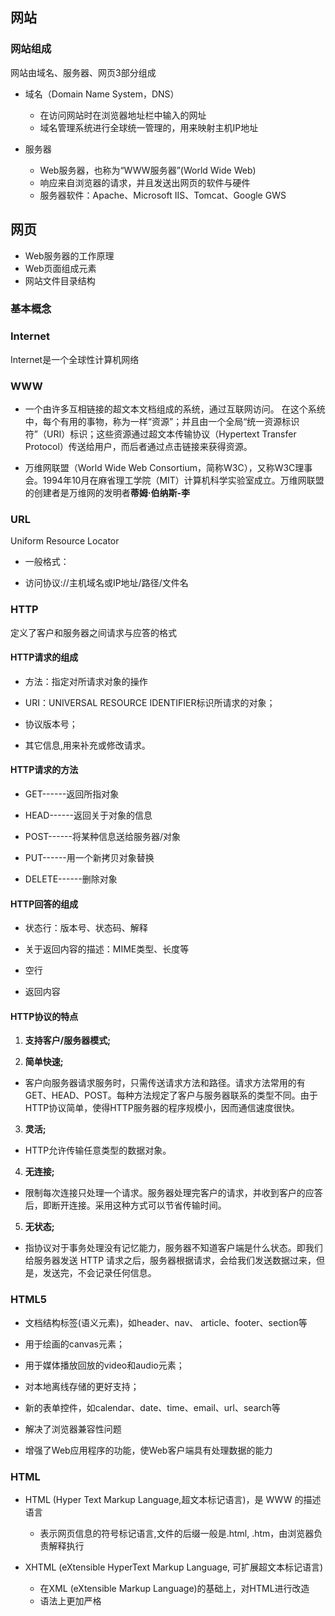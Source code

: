 ## 网站

### 网站组成

网站由域名、服务器、网页3部分组成

- 域名（Domain Name System，DNS）
  
  - 在访问网站时在浏览器地址栏中输入的网址
  - 域名管理系统进行全球统一管理的，用来映射主机IP地址

- 服务器
  
  - Web服务器，也称为“WWW服务器”(World Wide Web)
  - 响应来自浏览器的请求，并且发送出网页的软件与硬件
  - 服务器软件：Apache、Microsoft IIS、Tomcat、Google GWS

## 网页

- Web服务器的工作原理
- Web页面组成元素
- 网站文件目录结构

### 基本概念

### Internet

Internet是一个全球性计算机网络

### WWW

- 一个由许多互相链接的超文本文档组成的系统，通过互联网访问。 在这个系统中，每个有用的事物，称为一样“资源”；并且由一个全局“统一资源标识符”（URI）标识；这些资源通过超文本传输协议（Hypertext Transfer Protocol）传送给用户，而后者通过点击链接来获得资源。

- 万维网联盟（World Wide Web Consortium，简称W3C），又称W3C理事会。1994年10月在麻省理工学院（MIT）计算机科学实验室成立。万维网联盟的创建者是万维网的发明者**蒂姆·伯纳斯-李**

### URL

Uniform Resource Locator

- 一般格式：

- 访问协议://主机域名或IP地址/路径/文件名

### HTTP

定义了客户和服务器之间请求与应答的格式

#### HTTP请求的组成

- 方法：指定对所请求对象的操作

- URI：UNIVERSAL RESOURCE IDENTIFIER标识所请求的对象；

- 协议版本号；

- 其它信息,用来补充或修改请求。

#### HTTP请求的方法

- GET------返回所指对象

- HEAD------返回关于对象的信息

- POST------将某种信息送给服务器/对象

- PUT------用一个新拷贝对象替换

- DELETE------删除对象

#### HTTP回答的组成

- 状态行：版本号、状态码、解释

- 关于返回内容的描述：MIME类型、长度等

- 空行

- 返回内容

#### HTTP协议的特点

1. **支持客户/服务器模式;**

2. **简单快速;**

- 客户向服务器请求服务时，只需传送请求方法和路径。请求方法常用的有GET、HEAD、POST。每种方法规定了客户与服务器联系的类型不同。由于HTTP协议简单，使得HTTP服务器的程序规模小，因而通信速度很快。

3. **灵活;**

- HTTP允许传输任意类型的数据对象。

4. **无连接;**

- 限制每次连接只处理一个请求。服务器处理完客户的请求，并收到客户的应答后，即断开连接。采用这种方式可以节省传输时间。

5. **无状态;**

- 指协议对于事务处理没有记忆能力，服务器不知道客户端是什么状态。即我们给服务器发送 HTTP 请求之后，服务器根据请求，会给我们发送数据过来，但是，发送完，不会记录任何信息。

### HTML5

- 文档结构标签(语义元素)，如header、nav、 article、footer、section等

- 用于绘画的canvas元素；

- 用于媒体播放回放的video和audio元素；

- 对本地离线存储的更好支持；

- 新的表单控件，如calendar、date、time、email、url、search等

- 解决了浏览器兼容性问题

- 增强了Web应用程序的功能，使Web客户端具有处理数据的能力

### HTML

- HTML (Hyper Text Markup Language,超文本标记语言)，是 WWW 的描述语言
  
  - 表示网页信息的符号标记语言,文件的后缀一般是.html, .htm，由浏览器负责解释执行

- XHTML (eXtensible HyperText Markup Language, 可扩展超文本标记语言)
  
  - 在XML (eXtensible Markup Language)的基础上，对HTML进行改造
  - 语法上更加严格
